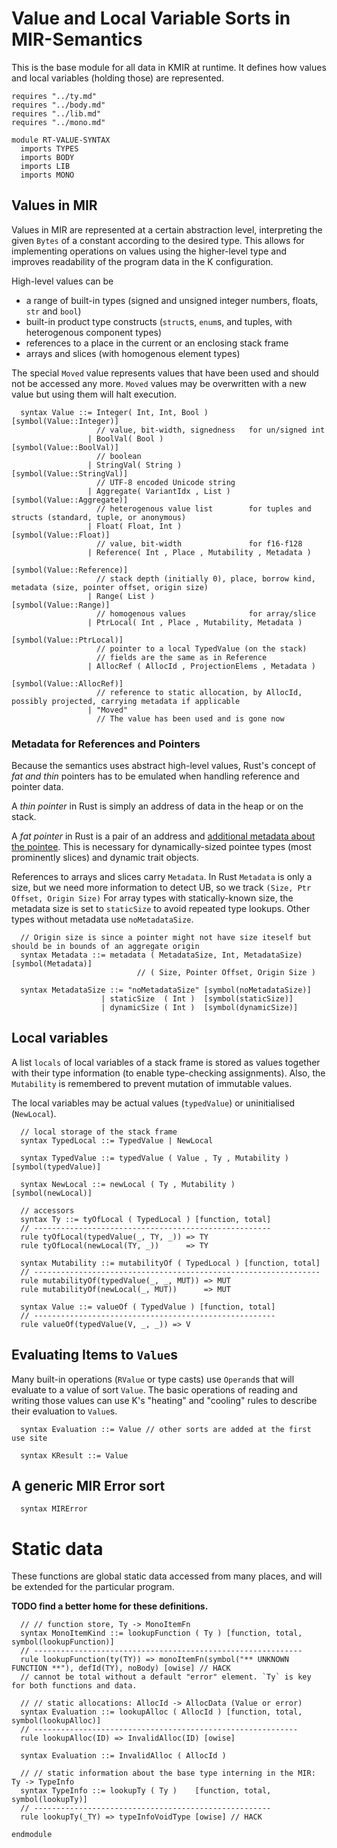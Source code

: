 # Value and Local Variable Sorts in MIR-Semantics

This is the base module for all data in KMIR at runtime. It defines how values and local variables (holding those) are represented.

```k
requires "../ty.md"
requires "../body.md"
requires "../lib.md"
requires "../mono.md"

module RT-VALUE-SYNTAX
  imports TYPES
  imports BODY
  imports LIB
  imports MONO
```

## Values in MIR

Values in MIR are represented at a certain abstraction level, interpreting the given `Bytes` of a constant according to the desired type. This allows for implementing operations on values using the higher-level type and improves readability of the program data in the K configuration.

High-level values can be
- a range of built-in types (signed and unsigned integer numbers, floats, `str` and `bool`)
- built-in product type constructs (`struct`s, `enum`s, and tuples, with heterogenous component types)
- references to a place in the current or an enclosing stack frame
- arrays and slices (with homogenous element types)

The special `Moved` value represents values that have been used and should not be accessed any more.
`Moved` values may be overwritten with a new value but using them will halt execution.

```k
  syntax Value ::= Integer( Int, Int, Bool )              [symbol(Value::Integer)]
                   // value, bit-width, signedness   for un/signed int
                 | BoolVal( Bool )                        [symbol(Value::BoolVal)]
                   // boolean
                 | StringVal( String )                    [symbol(Value::StringVal)]
                   // UTF-8 encoded Unicode string
                 | Aggregate( VariantIdx , List )         [symbol(Value::Aggregate)]
                   // heterogenous value list        for tuples and structs (standard, tuple, or anonymous)
                 | Float( Float, Int )                    [symbol(Value::Float)]
                   // value, bit-width               for f16-f128
                 | Reference( Int , Place , Mutability , Metadata )
                                                          [symbol(Value::Reference)]
                   // stack depth (initially 0), place, borrow kind, metadata (size, pointer offset, origin size)
                 | Range( List )                          [symbol(Value::Range)]
                   // homogenous values              for array/slice
                 | PtrLocal( Int , Place , Mutability, Metadata )
                                                          [symbol(Value::PtrLocal)]
                   // pointer to a local TypedValue (on the stack)
                   // fields are the same as in Reference
                 | AllocRef ( AllocId , ProjectionElems , Metadata )
                                                          [symbol(Value::AllocRef)]
                   // reference to static allocation, by AllocId, possibly projected, carrying metadata if applicable
                 | "Moved"
                   // The value has been used and is gone now
```

### Metadata for References and Pointers

Because the semantics uses abstract high-level values, Rust's concept of _fat and thin_
pointers has to be emulated when handling reference and pointer data.

A _thin pointer_ in Rust is simply an address of data in the heap or on the stack.

A _fat pointer_ in Rust is a pair of an address and [additional metadata about the pointee](https://doc.rust-lang.org/std/ptr/trait.Pointee.html#associatedtype.Metadata).
This is necessary for dynamically-sized pointee types (most prominently slices) and dynamic trait objects.

References to arrays and slices carry `Metadata`. In Rust `Metadata` is only a size, but we need more information to detect UB, so we track `(Size, Ptr Offset, Origin Size)`
For array types with statically-known size, the metadata size is set to `staticSize` to avoid repeated type lookups.
Other types without metadata use `noMetadataSize`.

```k
  // Origin size is since a pointer might not have size iteself but should be in bounds of an aggregate origin
  syntax Metadata ::= metadata ( MetadataSize, Int, MetadataSize) [symbol(Metadata)]
                            // ( Size, Pointer Offset, Origin Size )

  syntax MetadataSize ::= "noMetadataSize" [symbol(noMetadataSize)]
                    | staticSize  ( Int )  [symbol(staticSize)]
                    | dynamicSize ( Int )  [symbol(dynamicSize)]
```

## Local variables

A list `locals` of local variables of a stack frame is stored as values together
with their type information (to enable type-checking assignments). Also, the
`Mutability` is remembered to prevent mutation of immutable values.

The local variables may be actual values (`typedValue`) or uninitialised (`NewLocal`).

```k
  // local storage of the stack frame
  syntax TypedLocal ::= TypedValue | NewLocal

  syntax TypedValue ::= typedValue ( Value , Ty , Mutability ) [symbol(typedValue)]

  syntax NewLocal ::= newLocal ( Ty , Mutability )             [symbol(newLocal)]

  // accessors
  syntax Ty ::= tyOfLocal ( TypedLocal ) [function, total]
  // -----------------------------------------------------
  rule tyOfLocal(typedValue(_, TY, _)) => TY
  rule tyOfLocal(newLocal(TY, _))      => TY

  syntax Mutability ::= mutabilityOf ( TypedLocal ) [function, total]
  // ----------------------------------------------------------------
  rule mutabilityOf(typedValue(_, _, MUT)) => MUT
  rule mutabilityOf(newLocal(_, MUT))      => MUT

  syntax Value ::= valueOf ( TypedValue ) [function, total]
  // ------------------------------------------------------
  rule valueOf(typedValue(V, _, _)) => V
```

## Evaluating Items to `Value`s

Many built-in operations (`RValue` or type casts) use `Operand`s that will evaluate to a value of sort `Value`.
The basic operations of reading and writing those values can use K's "heating" and "cooling" rules to describe their evaluation to `Value`s.

```k
  syntax Evaluation ::= Value // other sorts are added at the first use site

  syntax KResult ::= Value
```

## A generic MIR Error sort

```k
  syntax MIRError

```

# Static data

These functions are global static data  accessed from many places, and will be extended for the particular program.

**TODO find a better home for these definitions.**

```k
  // // function store, Ty -> MonoItemFn
  syntax MonoItemKind ::= lookupFunction ( Ty ) [function, total, symbol(lookupFunction)]
  // ------------------------------------------------------------
  rule lookupFunction(ty(TY)) => monoItemFn(symbol("** UNKNOWN FUNCTION **"), defId(TY), noBody) [owise] // HACK
  // cannot be total without a default "error" element. `Ty` is key for both functions and data.

  // // static allocations: AllocId -> AllocData (Value or error)
  syntax Evaluation ::= lookupAlloc ( AllocId ) [function, total, symbol(lookupAlloc)]
  // -----------------------------------------------------------
  rule lookupAlloc(ID) => InvalidAlloc(ID) [owise]

  syntax Evaluation ::= InvalidAlloc ( AllocId )

  // // static information about the base type interning in the MIR: Ty -> TypeInfo
  syntax TypeInfo ::= lookupTy ( Ty )    [function, total, symbol(lookupTy)]
  // -----------------------------------------------------
  rule lookupTy(_TY) => typeInfoVoidType [owise] // HACK
```

```k
endmodule
```
